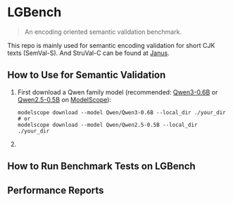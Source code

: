 # LGBench

> An encoding oriented semantic validation benchmark.

This repo is mainly used for semantic encoding validation for short CJK texts (SemVal-S). And StruVal-C can be found at [Janus](https://github.com/SWUFE-DB-Group/Janus).

## How to Use for Semantic Validation

1. First download a Qwen family model (recommended: [Qwen3-0.6B](https://modelscope.cn/models/Qwen/Qwen3-0.6B) or [Qwen2.5-0.5B](https://modelscope.cn/models/Qwen/Qwen2.5-0.5B) on [ModelScope](https://modelscope.cn/my/overview)):

   ```shell
   modelscope download --model Qwen/Qwen3-0.6B --local_dir ./your_dir
   # or
   modelscope download --model Qwen/Qwen2.5-0.5B --local_dir ./your_dir
   ```
2. 

## How to Run Benchmark Tests on LGBench

## Performance Reports